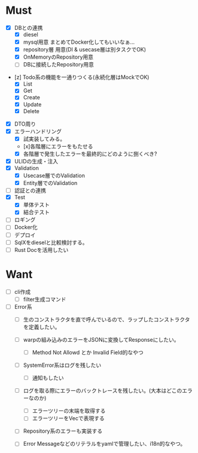 # Must
- [x] DBとの連携
  - [x] diesel
  - [x] mysql用意 まとめてDocker化してもいいなぁ...
  - [x] repository層 用意(DI & usecase層は別タスクでOK)
  - [x] OnMemoryのRepository用意
  - [ ] DBに接続したRepository用意

- [z] Todo系の機能を一通りつくる(永続化層はMockでOK)
  - [x] List
  - [x] Get
  - [x] Create
  - [x] Update
  - [x] Delete

- [x] DTO周り
- [x] エラーハンドリング
  - [x] 試実装してみる。
  - [x]各階層にエラーをもたせる
  - [x] 各階層で発生したエラーを最終的にどのように捌くべき?
- [x] ULIDの生成・注入
- [x] Validation
  - [x] Usecase層でのValidation
  - [x] Entity層でのValidation
- [ ] 認証との連携
- [x] Test
  - [x] 単体テスト
  - [x] 結合テスト
- [ ] ロギング
- [ ] Docker化
- [ ] デプロイ
- [ ] SqlXをdieselと比較検討する。
- [ ] Rust Docを活用したい

# Want
- [ ] cli作成
  - [ ] filter生成コマンド 

- [ ] Error系
  - [ ] 生のコンストラクタを直で呼んでいるので、ラップしたコンストラクタを定義したい。
  - [ ] warpの組み込みのエラーをJSONに変換してResponseにしたい。
    - [ ] Method Not Allowd とか Invalid Field的なやつ
  - [ ] SystemError系はログを残したい
    - [ ] 通知もしたい
  - [ ] ログを取る際にエラーのバックトレースを残したい。(大本はどこのエラーなのか)
    - [ ] エラーツリーの末端を取得する
    - [ ] エラーツリーをVecで表現する
  - [ ] Repository系のエラーも実装する
  - [ ] Error Messageなどのリテラルをyamlで管理したい、i18n的なやつ。

